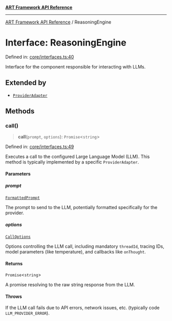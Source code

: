 [**ART Framework API Reference**](../README.md)

***

[ART Framework API Reference](../README.md) / ReasoningEngine

# Interface: ReasoningEngine

Defined in: [core/interfaces.ts:40](https://github.com/hashangit/ART/blob/f4539b852e546bb06f1cc8c56173d3ccfb0ad7fa/src/core/interfaces.ts#L40)

Interface for the component responsible for interacting with LLMs.

## Extended by

- [`ProviderAdapter`](ProviderAdapter.md)

## Methods

### call()

> **call**(`prompt`, `options`): `Promise`\<`string`\>

Defined in: [core/interfaces.ts:49](https://github.com/hashangit/ART/blob/f4539b852e546bb06f1cc8c56173d3ccfb0ad7fa/src/core/interfaces.ts#L49)

Executes a call to the configured Large Language Model (LLM).
This method is typically implemented by a specific `ProviderAdapter`.

#### Parameters

##### prompt

[`FormattedPrompt`](../type-aliases/FormattedPrompt.md)

The prompt to send to the LLM, potentially formatted specifically for the provider.

##### options

[`CallOptions`](CallOptions.md)

Options controlling the LLM call, including mandatory `threadId`, tracing IDs, model parameters (like temperature), and callbacks like `onThought`.

#### Returns

`Promise`\<`string`\>

A promise resolving to the raw string response from the LLM.

#### Throws

If the LLM call fails due to API errors, network issues, etc. (typically code `LLM_PROVIDER_ERROR`).
